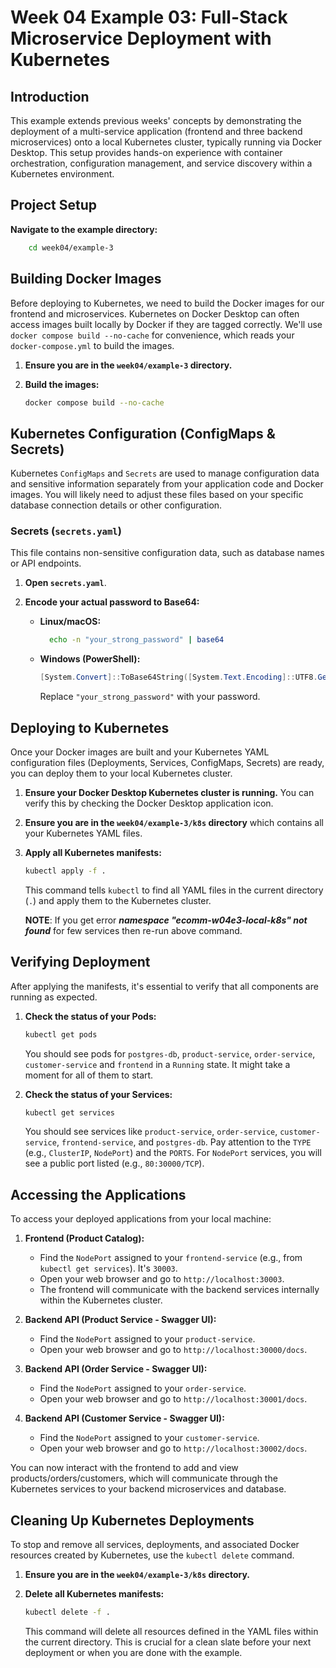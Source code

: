 # Week 04 Example 03: Full-Stack Microservice Deployment with Kubernetes

## Introduction

This example extends previous weeks' concepts by demonstrating the deployment of a multi-service application (frontend and three backend microservices) onto a local Kubernetes cluster, typically running via Docker Desktop. This setup provides hands-on experience with container orchestration, configuration management, and service discovery within a Kubernetes environment.

## Project Setup

**Navigate to the example directory:**

```bash
    cd week04/example-3
```

## Building Docker Images

Before deploying to Kubernetes, we need to build the Docker images for our frontend and microservices. Kubernetes on Docker Desktop can often access images built locally by Docker if they are tagged correctly. We'll use `docker compose build --no-cache` for convenience, which reads your `docker-compose.yml` to build the images.

1. **Ensure you are in the `week04/example-3` directory.**

2. **Build the images:**

   ```bash
   docker compose build --no-cache
   ```

## Kubernetes Configuration (ConfigMaps & Secrets)

Kubernetes `ConfigMaps` and `Secrets` are used to manage configuration data and sensitive information separately from your application code and Docker images. You will likely need to adjust these files based on your specific database connection details or other configuration.

### Secrets (`secrets.yaml`)

This file contains non-sensitive configuration data, such as database names or API endpoints.

1.  **Open `secrets.yaml`**.

2.  **Encode your actual password to Base64:**

    - **Linux/macOS:**

      ```bash
        echo -n "your_strong_password" | base64
      ```

    - **Windows (PowerShell):**

      ```powershell
      [System.Convert]::ToBase64String([System.Text.Encoding]::UTF8.GetBytes("your_strong_password"))
      ```

      Replace `"your_strong_password"` with your password.

## Deploying to Kubernetes

Once your Docker images are built and your Kubernetes YAML configuration files (Deployments, Services, ConfigMaps, Secrets) are ready, you can deploy them to your local Kubernetes cluster.

1.  **Ensure your Docker Desktop Kubernetes cluster is running.** You can verify this by checking the Docker Desktop application icon.

2.  **Ensure you are in the `week04/example-3/k8s` directory** which contains all your Kubernetes YAML files.

3.  **Apply all Kubernetes manifests:**

    ```bash
    kubectl apply -f .
    ```

    This command tells `kubectl` to find all YAML files in the current directory (`.`) and apply them to the Kubernetes cluster.

    **NOTE**: If you get error **_namespace "ecomm-w04e3-local-k8s" not found_** for few services then re-run above command.

## Verifying Deployment

After applying the manifests, it's essential to verify that all components are running as expected.

1.  **Check the status of your Pods:**

    ```bash
    kubectl get pods
    ```

    You should see pods for `postgres-db`, `product-service`, `order-service`, `customer-service` and `frontend` in a `Running` state. It might take a moment for all of them to start.

2.  **Check the status of your Services:**

    ```bash
    kubectl get services
    ```

    You should see services like `product-service`, `order-service`, `customer-service`, `frontend-service`, and `postgres-db`. Pay attention to the `TYPE` (e.g., `ClusterIP`, `NodePort`) and the `PORTS`. For `NodePort` services, you will see a public port listed (e.g., `80:30000/TCP`).

## Accessing the Applications

To access your deployed applications from your local machine:

1.  **Frontend (Product Catalog):**

    - Find the `NodePort` assigned to your `frontend-service` (e.g., from `kubectl get services`). It's `30003`.
    - Open your web browser and go to `http://localhost:30003`.
    - The frontend will communicate with the backend services internally within the Kubernetes cluster.

2.  **Backend API (Product Service - Swagger UI):**

    - Find the `NodePort` assigned to your `product-service`.
    - Open your web browser and go to `http://localhost:30000/docs`.

3.  **Backend API (Order Service - Swagger UI):**

    - Find the `NodePort` assigned to your `order-service`.
    - Open your web browser and go to `http://localhost:30001/docs`.

4.  **Backend API (Customer Service - Swagger UI):**
    - Find the `NodePort` assigned to your `customer-service`.
    - Open your web browser and go to `http://localhost:30002/docs`.

You can now interact with the frontend to add and view products/orders/customers, which will communicate through the Kubernetes services to your backend microservices and database.

## Cleaning Up Kubernetes Deployments

To stop and remove all services, deployments, and associated Docker resources created by Kubernetes, use the `kubectl delete` command.

1.  **Ensure you are in the `week04/example-3/k8s` directory.**

2.  **Delete all Kubernetes manifests:**
    ```bash
    kubectl delete -f .
    ```
    This command will delete all resources defined in the YAML files within the current directory. This is crucial for a clean slate before your next deployment or when you are done with the example.
